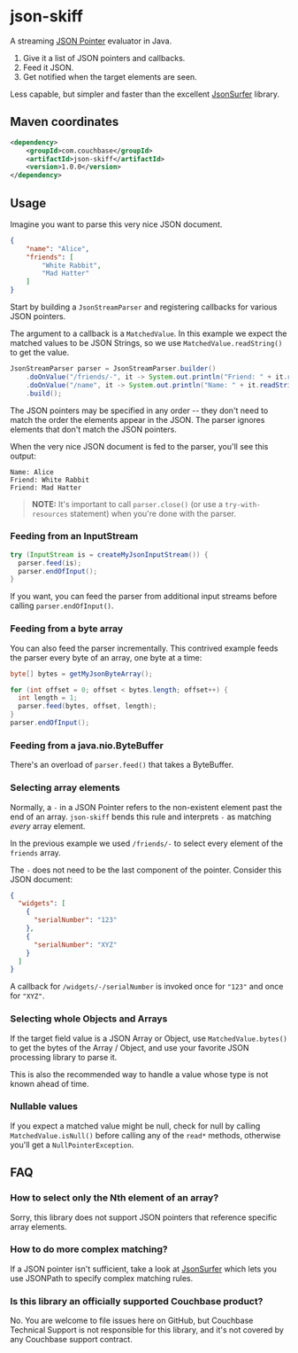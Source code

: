 # json-skiff

A streaming [JSON Pointer](https://datatracker.ietf.org/doc/html/rfc6901) evaluator in Java.

1. Give it a list of JSON pointers and callbacks.
2. Feed it JSON.
3. Get notified when the target elements are seen.

Less capable, but simpler and faster than the excellent [JsonSurfer](https://github.com/wanglingsong/JsonSurfer) library.

## Maven coordinates

```xml
<dependency>
    <groupId>com.couchbase</groupId>
    <artifactId>json-skiff</artifactId>
    <version>1.0.0</version>
</dependency>
```


## Usage

Imagine you want to parse this very nice JSON document.

```json
{
    "name": "Alice",
    "friends": [
        "White Rabbit",
        "Mad Hatter"
    ]
}
```

Start by building a `JsonStreamParser` and registering callbacks for various JSON pointers.

The argument to a callback is a `MatchedValue`.
In this example we expect the matched values to be JSON Strings, so we use `MatchedValue.readString()` to get the value.

```java
JsonStreamParser parser = JsonStreamParser.builder()
    .doOnValue("/friends/-", it -> System.out.println("Friend: " + it.readString()))
    .doOnValue("/name", it -> System.out.println("Name: " + it.readString()))
    .build();
```

The JSON pointers may be specified in any order -- they don't need to match the order the elements appear in the JSON.
The parser ignores elements that don't match the JSON pointers.

When the very nice JSON document is fed to the parser, you'll see this output:

```text
Name: Alice
Friend: White Rabbit
Friend: Mad Hatter
```

> **NOTE:** It's important to call `parser.close()` (or use a `try-with-resources` statement) when you're done with the parser.


### Feeding from an InputStream

```java
try (InputStream is = createMyJsonInputStream()) {
  parser.feed(is);
  parser.endOfInput();
}
```

If you want, you can feed the parser from additional input streams before calling `parser.endOfInput()`.


### Feeding from a byte array

You can also feed the parser incrementally.
This contrived example feeds the parser every byte of an array, one byte at a time:

```java
byte[] bytes = getMyJsonByteArray();

for (int offset = 0; offset < bytes.length; offset++) {
  int length = 1;
  parser.feed(bytes, offset, length);
}
parser.endOfInput();
```

### Feeding from a java.nio.ByteBuffer

There's an overload of `parser.feed()` that takes a ByteBuffer.


### Selecting array elements

Normally, a `-` in a JSON Pointer refers to the non-existent element past the end of an array.
`json-skiff` bends this rule and interprets `-` as matching _every_ array element.

In the previous example we used `/friends/-` to select every element of the `friends` array.

The `-` does not need to be the last component of the pointer.
Consider this JSON document:

```json
{
  "widgets": [
    {
      "serialNumber": "123"
    },
    {
      "serialNumber": "XYZ"
    }
  ]
}
```

A callback for `/widgets/-/serialNumber` is invoked once for `"123"` and once for `"XYZ"`.


### Selecting whole Objects and Arrays

If the target field value is a JSON Array or Object, use `MatchedValue.bytes()` to get the bytes of the Array / Object, and use your favorite JSON processing library to parse it.

This is also the recommended way to handle a value whose type is not known ahead of time.


### Nullable values

If you expect a matched value might be null, check for null by calling `MatchedValue.isNull()` before calling any of the `read*` methods, otherwise you'll get a `NullPointerException`.


## FAQ

### How to select only the Nth element of an array?

Sorry, this library does not support JSON pointers that reference specific array elements.

### How to do more complex matching?

If a JSON pointer isn't sufficient, take a look at [JsonSurfer](https://github.com/wanglingsong/JsonSurfer) which lets you use JSONPath to specify complex matching rules.

### Is this library an officially supported Couchbase product?

No.
You are welcome to file issues here on GitHub, but Couchbase Technical Support is not responsible for this library, and it's not covered by any Couchbase support contract.
